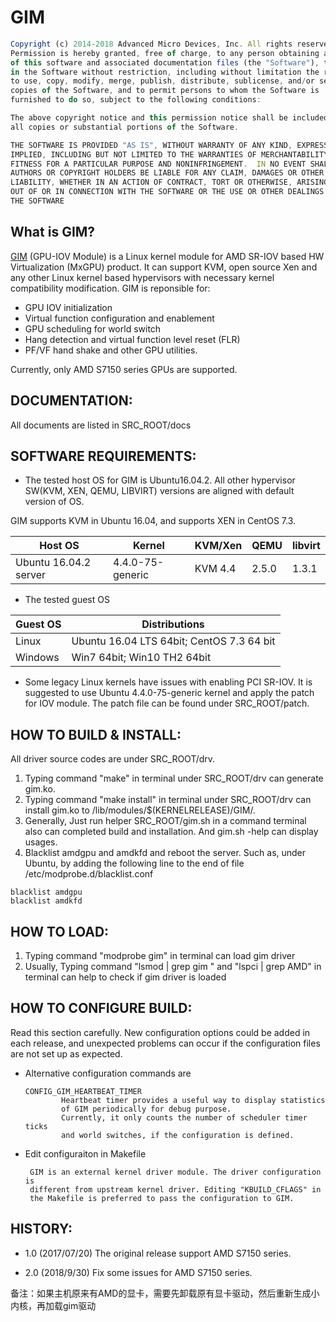 # GIM

```javascript
Copyright (c) 2014-2018 Advanced Micro Devices, Inc. All rights reserved.
Permission is hereby granted, free of charge, to any person obtaining a copy
of this software and associated documentation files (the "Software"), to deal
in the Software without restriction, including without limitation the rights
to use, copy, modify, merge, publish, distribute, sublicense, and/or sell
copies of the Software, and to permit persons to whom the Software is
furnished to do so, subject to the following conditions:

The above copyright notice and this permission notice shall be included in
all copies or substantial portions of the Software.

THE SOFTWARE IS PROVIDED "AS IS", WITHOUT WARRANTY OF ANY KIND, EXPRESS OR
IMPLIED, INCLUDING BUT NOT LIMITED TO THE WARRANTIES OF MERCHANTABILITY,
FITNESS FOR A PARTICULAR PURPOSE AND NONINFRINGEMENT.  IN NO EVENT SHALL THE
AUTHORS OR COPYRIGHT HOLDERS BE LIABLE FOR ANY CLAIM, DAMAGES OR OTHER
LIABILITY, WHETHER IN AN ACTION OF CONTRACT, TORT OR OTHERWISE, ARISING FROM,
OUT OF OR IN CONNECTION WITH THE SOFTWARE OR THE USE OR OTHER DEALINGS IN
THE SOFTWARE
```
## What is GIM?
 [GIM](https://github.com/GPUOpen-LibrariesAndSDKs/MxGPU-Virtualization) 
 (GPU-IOV Module) is a Linux kernel module for AMD SR-IOV based HW
 Virtualization (MxGPU) product. It can support KVM, open source Xen and
 any other Linux kernel based hypervisors with necessary kernel compatibility
 modification. GIM is reponsible for: 
 * GPU IOV initialization
 * Virtual function configuration and enablement
 * GPU scheduling for world switch
 * Hang detection and virtual function level reset (FLR)
 * PF/VF hand shake and other GPU utilities.

 Currently, only AMD S7150 series GPUs are supported.

## DOCUMENTATION:
 All documents are listed in SRC_ROOT/docs
 
## SOFTWARE REQUIREMENTS:
 * The tested host OS for GIM is Ubuntu16.04.2. All other
 hypervisor SW(KVM, XEN, QEMU, LIBVIRT) versions are aligned with default
 version of OS.

 GIM supports KVM in Ubuntu 16.04, and supports XEN in CentOS 7.3.

 Host OS     | Kernel            | KVM/Xen | QEMU  | libvirt
 ------------|-------------------|---------|-------|--------------
 Ubuntu 16.04.2 server | 4.4.0-75-generic  | KVM 4.4 | 2.5.0 | 1.3.1  |


 * The tested guest OS

 Guest OS  |  Distributions                                 
 ----------|-------------------------------------------------
 Linux     |  Ubuntu 16.04 LTS 64bit; CentOS 7.3 64 bit       
 Windows   |  Win7 64bit; Win10 TH2 64bit                   
  

 * Some legacy Linux kernels have issues with enabling PCI SR-IOV.
   It is suggested to use Ubuntu 4.4.0-75-generic kernel and apply the patch for 
   IOV module. The patch file can be found under SRC_ROOT/patch.

## HOW TO BUILD & INSTALL:
 All driver source codes are under SRC_ROOT/drv.
 1. Typing command "make" in terminal under SRC_ROOT/drv can generate gim.ko.
 2. Typing command "make install" in terminal under SRC_ROOT/drv can install
   gim.ko to /lib/modules/$(KERNELRELEASE)/GIM/.
 3. Generally, Just run helper SRC_ROOT/gim.sh in a command terminal also can
   completed build and installation. And gim.sh -help can display usages.
 4. Blacklist amdgpu and amdkfd and reboot the server. Such as, under Ubuntu, 
   by adding the following line to the end of file /etc/modprobe.d/blacklist.conf
   
   ```
   blacklist amdgpu
   blacklist amdkfd
   ```
## HOW TO LOAD:
 1. Typing command "modprobe gim" in terminal can load gim driver
 2. Usually, Typing command "lsmod | grep gim " and "lspci | grep AMD" in
   terminal can help to check if gim driver is loaded

## HOW TO CONFIGURE BUILD:
  Read this section carefully. New configuration options could be added in
  each release, and unexpected problems can occur if the configuration files are
  not set up as expected.

  * Alternative configuration commands are
 
        CONFIG_GIM_HEARTBEAT_TIMER
                Heartbeat timer provides a useful way to display statistics
                of GIM periodically for debug purpose.
                Currently, it only counts the number of scheduler timer ticks
                and world switches, if the configuration is defined.

 * Edit configuraiton in Makefile
 
        GIM is an external kernel driver module. The driver configuration is
        different from upstream kernel driver. Editing "KBUILD_CFLAGS" in
        the Makefile is preferred to pass the configuration to GIM.

## HISTORY:
 - 1.0 (2017/07/20)
        The original release support AMD S7150 series.

 - 2.0 (2018/9/30)
        Fix some issues for AMD S7150 series.
		
备注：如果主机原来有AMD的显卡，需要先卸载原有显卡驱动，然后重新生成小内核，再加载gim驱动
